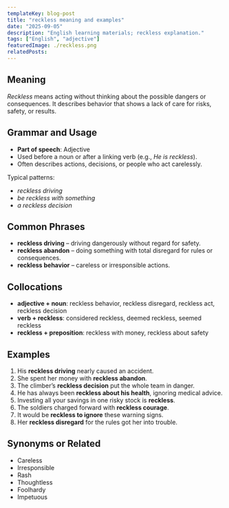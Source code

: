 ```yaml
---
templateKey: blog-post
title: "reckless meaning and examples"
date: "2025-09-05"
description: "English learning materials; reckless explanation."
tags: ["English", "adjective"]
featuredImage: ./reckless.png
relatedPosts:
---
```


## Meaning

_Reckless_ means acting without thinking about the possible dangers or consequences. It describes behavior that shows a lack of care for risks, safety, or results.

## Grammar and Usage

- **Part of speech**: Adjective
- Used before a noun or after a linking verb (e.g., _He is reckless_).
- Often describes actions, decisions, or people who act carelessly.

Typical patterns:

- _reckless driving_
- _be reckless with something_
- _a reckless decision_

## Common Phrases

- **reckless driving** – driving dangerously without regard for safety.
- **reckless abandon** – doing something with total disregard for rules or consequences.
- **reckless behavior** – careless or irresponsible actions.

## Collocations

- **adjective + noun**: reckless behavior, reckless disregard, reckless act, reckless decision
- **verb + reckless**: considered reckless, deemed reckless, seemed reckless
- **reckless + preposition**: reckless with money, reckless about safety

## Examples

1. His **reckless driving** nearly caused an accident.
2. She spent her money with **reckless abandon**.
3. The climber’s **reckless decision** put the whole team in danger.
4. He has always been **reckless about his health**, ignoring medical advice.
5. Investing all your savings in one risky stock is **reckless**.
6. The soldiers charged forward with **reckless courage**.
7. It would be **reckless to ignore** these warning signs.
8. Her **reckless disregard** for the rules got her into trouble.

## Synonyms or Related

- Careless
- Irresponsible
- Rash
- Thoughtless
- Foolhardy
- Impetuous

